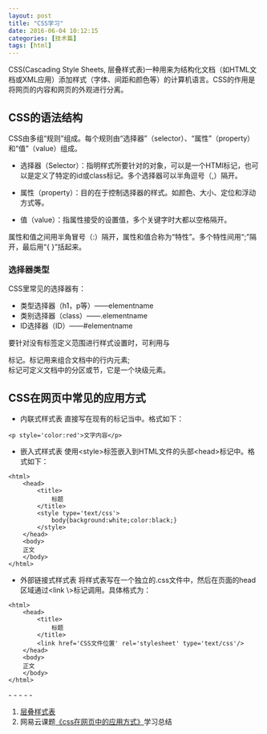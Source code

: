 ```yaml
---
layout: post
title: "CSS学习"
date: 2016-06-04 10:12:15
categories: [技术篇]
tags: [html]
---
```

CSS(Cascading Style Sheets, 层叠样式表)一种用来为结构化文档（如HTML文档或XML应用）添加样式（字体、间距和颜色等）的计算机语言。CSS的作用是将网页的内容和网页的外观进行分离。

## CSS的语法结构
CSS由多组“规则”组成。每个规则由“选择器”（selector）、“属性”（property）和“值”（value）组成。

* 选择器（Selector）：指明样式所要针对的对象，可以是一个HTMl标记，也可以是定义了特定的id或class标记。多个选择器可以半角逗号（,）隔开。

* 属性（property）：目的在于控制选择器的样式。如颜色、大小、定位和浮动方式等。

* 值（value）：指属性接受的设置值，多个关键字时大都以空格隔开。

属性和值之间用半角冒号（:）隔开，属性和值合称为“特性”。多个特性间用“;”隔开，最后用“{ }”括起来。

### 选择器类型

CSS里常见的选择器有：

* 类型选择器（h1，p等）——elementname
* 类别选择器（class）——.elementname
* ID选择器（ID）——#elementname

要针对没有标签定义范围进行样式设置时，可利用<span>与<div>标记。<span>标记用来组合文档中的行内元素; <div>标记可定义文档中的分区或节，它是一个块级元素。

## CSS在网页中常见的应用方式

* 内联式样式表
直接写在现有的标记当中。格式如下：

```
<p style='color:red'>文字内容</p>
```

* 嵌入式样式表
使用\<style></style>标签嵌入到HTML文件的头部\<head></head>标记中。格式如下：

```
<html>
	<head>
		<title>
			标题
		</title>
		<style type='text/css'>
			body{background:white;color:black;}
		</style>
	</head>
	<body>
	正文
	</body>
</html>
```

* 外部链接式样式表
将样式表写在一个独立的.css文件中，然后在页面的head区域通过\<link \\>标记调用。具体格式为：


```
<html>
	<head>
		<title>
			标题
		</title>
		<link href='CSS文件位置' rel='stylesheet' type='text/css'/>
	</head>
	<body>
	正文
	</body>
</html>
```


\- - - - -

1. [层叠样式表](https://zh.wikipedia.org/wiki/%E5%B1%82%E5%8F%A0%E6%A0%B7%E5%BC%8F%E8%A1%A8#.E9.81.B8.E6.93.87.E5.99.A8)
2. 网易云课题[《css在网页中的应用方式》](http://study.163.com/course/courseLearn.htm?courseId=215009#/learn/video?lessonId=310121&courseId=215009)学习总结